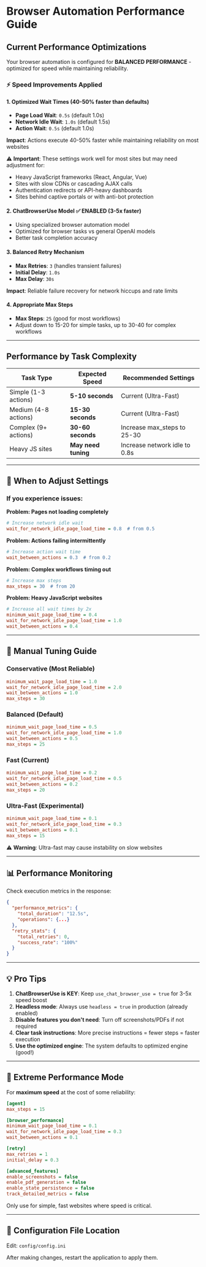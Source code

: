 # Browser Automation Performance Guide

## Current Performance Optimizations

Your browser automation is configured for **BALANCED PERFORMANCE** - optimized for speed while maintaining reliability.

### ⚡ Speed Improvements Applied

#### 1. **Optimized Wait Times** (40-50% faster than defaults)
- **Page Load Wait**: `0.5s` (default 1.0s)
- **Network Idle Wait**: `1.0s` (default 1.5s) 
- **Action Wait**: `0.5s` (default 1.0s)

**Impact**: Actions execute 40-50% faster while maintaining reliability on most websites

⚠️ **Important**: These settings work well for most sites but may need adjustment for:
- Heavy JavaScript frameworks (React, Angular, Vue)
- Sites with slow CDNs or cascading AJAX calls
- Authentication redirects or API-heavy dashboards
- Sites behind captive portals or with anti-bot protection

#### 2. **ChatBrowserUse Model** ✅ ENABLED (3-5x faster)
- Using specialized browser automation model
- Optimized for browser tasks vs general OpenAI models
- Better task completion accuracy

#### 3. **Balanced Retry Mechanism**
- **Max Retries**: `3` (handles transient failures)
- **Initial Delay**: `1.0s`
- **Max Delay**: `30s`

**Impact**: Reliable failure recovery for network hiccups and rate limits

#### 4. **Appropriate Max Steps**
- **Max Steps**: `25` (good for most workflows)
- Adjust down to 15-20 for simple tasks, up to 30-40 for complex workflows

---

## Performance by Task Complexity

| Task Type | Expected Speed | Recommended Settings |
|-----------|---------------|---------------------|
| Simple (1-3 actions) | **5-10 seconds** | Current (Ultra-Fast) |
| Medium (4-8 actions) | **15-30 seconds** | Current (Ultra-Fast) |
| Complex (9+ actions) | **30-60 seconds** | Increase max_steps to 25-30 |
| Heavy JS sites | **May need tuning** | Increase network idle to 0.8s |

---

## 🎯 When to Adjust Settings

### If you experience issues:

**Problem: Pages not loading completely**
```ini
# Increase network idle wait
wait_for_network_idle_page_load_time = 0.8  # from 0.5
```

**Problem: Actions failing intermittently**
```ini
# Increase action wait time
wait_between_actions = 0.3  # from 0.2
```

**Problem: Complex workflows timing out**
```ini
# Increase max steps
max_steps = 30  # from 20
```

**Problem: Heavy JavaScript websites**
```ini
# Increase all wait times by 2x
minimum_wait_page_load_time = 0.4
wait_for_network_idle_page_load_time = 1.0
wait_between_actions = 0.4
```

---

## 🔧 Manual Tuning Guide

### Conservative (Most Reliable)
```ini
minimum_wait_page_load_time = 1.0
wait_for_network_idle_page_load_time = 2.0
wait_between_actions = 1.0
max_steps = 30
```

### Balanced (Default)
```ini
minimum_wait_page_load_time = 0.5
wait_for_network_idle_page_load_time = 1.0
wait_between_actions = 0.5
max_steps = 25
```

### Fast (Current)
```ini
minimum_wait_page_load_time = 0.2
wait_for_network_idle_page_load_time = 0.5
wait_between_actions = 0.2
max_steps = 20
```

### Ultra-Fast (Experimental)
```ini
minimum_wait_page_load_time = 0.1
wait_for_network_idle_page_load_time = 0.3
wait_between_actions = 0.1
max_steps = 15
```
⚠️ **Warning**: Ultra-fast may cause instability on slow websites

---

## 📊 Performance Monitoring

Check execution metrics in the response:
```json
{
  "performance_metrics": {
    "total_duration": "12.5s",
    "operations": {...}
  },
  "retry_stats": {
    "total_retries": 0,
    "success_rate": "100%"
  }
}
```

---

## 💡 Pro Tips

1. **ChatBrowserUse is KEY**: Keep `use_chat_browser_use = true` for 3-5x speed boost
2. **Headless mode**: Always use `headless = true` in production (already enabled)
3. **Disable features you don't need**: Turn off screenshots/PDFs if not required
4. **Clear task instructions**: More precise instructions = fewer steps = faster execution
5. **Use the optimized engine**: The system defaults to optimized engine (good!)

---

## 🚀 Extreme Performance Mode

For **maximum speed** at the cost of some reliability:

```ini
[agent]
max_steps = 15

[browser_performance]
minimum_wait_page_load_time = 0.1
wait_for_network_idle_page_load_time = 0.3
wait_between_actions = 0.1

[retry]
max_retries = 1
initial_delay = 0.3

[advanced_features]
enable_screenshots = false
enable_pdf_generation = false
enable_state_persistence = false
track_detailed_metrics = false
```

Only use for simple, fast websites where speed is critical.

---

## 📝 Configuration File Location

Edit: `config/config.ini`

After making changes, restart the application to apply them.
